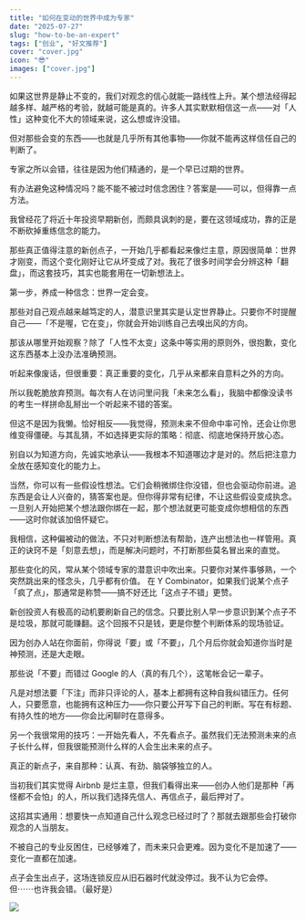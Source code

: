 ```yaml
---
title: "如何在变动的世界中成为专家"
date: "2025-07-27"
slug: "how-to-be-an-expert"
tags: ["创业", "好文推荐"]
cover: "cover.jpg"
icon: "😎"
images: ["cover.jpg"]
---
```

如果这世界是静止不变的，我们对观念的信心就能一路线性上升。某个想法经得起越多样、越严格的考验，就越可能是真的。许多人其实默默相信这一点——对「人性」这种变化不大的领域来说，这么想或许没错。



但对那些会变的东西——也就是几乎所有其他事物——你就不能再这样信任自己的判断了。



专家之所以会错，往往是因为他们精通的，是一个早已过期的世界。



有办法避免这种情况吗？能不能不被过时信念困住？答案是——可以，但得靠一点方法。



我曾经花了将近十年投资早期新创，而颇具讽刺的是，要在这领域成功，靠的正是不断砍掉重练信念的能力。



那些真正值得注意的新创点子，一开始几乎都看起来像烂主意，原因很简单：世界才刚变，而这个变化刚好让它从坏变成了对。我花了很多时间学会分辨这种「翻盘」，而这套技巧，其实也能套用在一切新想法上。



第一步，养成一种信念：世界一定会变。



那些对自己观点越来越笃定的人，潜意识里其实是认定世界静止。只要你不时提醒自己——「不是喔，它在变」，你就会开始训练自己去嗅出风的方向。



那该从哪里开始观察？除了「人性不太变」这条中等实用的原则外，很抱歉，变化这东西基本上没办法准确预测。



听起来像废话，但很重要：真正重要的变化，几乎从来都来自意料之外的方向。



所以我乾脆放弃预测。每次有人在访问里问我「未来怎么看」，我脑中都像没读书的考生一样拼命乱掰出一个听起来不错的答案。



但这不是因为我懒。恰好相反——我觉得，预测未来不但命中率可怜，还会让你思维变得僵硬。与其乱猜，不如选择更实际的策略：彻底、彻底地保持开放心态。



别自以为知道方向，先诚实地承认——我根本不知道哪边才是对的。然后把注意力全放在感知变化的能力上。



当然，你可以有一些假设性想法。它们会稍微绑住你没错，但也会驱动你前进。追东西是会让人兴奋的，猜答案也是。但你得非常有纪律，不让这些假设变成执念。
一旦别人开始把某个想法跟你绑在一起，那个想法就更可能变成你想相信的东西——这时你就该加倍怀疑它。



我相信，这种偏被动的做法，不只对判断想法有帮助，连产出想法也一样管用。真正的诀窍不是「刻意去想」，而是解决问题时，不打断那些莫名冒出来的直觉。



那些变化的风，常从某个领域专家的潜意识中吹出来。只要你对某件事够熟，一个突然跳出来的怪念头，几乎都有价值。
在 Y Combinator，如果我们说某个点子「疯了点」，那通常是称赞——搞不好还比「这点子不错」更赞。



新创投资人有极高的动机要刷新自己的信念。只要比别人早一步意识到某个点子不是垃圾，那就可能赚翻。这个回报不只是钱，更是你整个判断体系的现场验证。



因为创办人站在你面前，你得说「要」或「不要」，几个月后你就会知道你当时是神预测，还是大走眼。



那些说「不要」而错过 Google 的人（真的有几个），这笔帐会记一辈子。



凡是对想法要「下注」而非只评论的人，基本上都拥有这种自我纠错压力。任何人，只要愿意，也能拥有这种压力——你只要公开写下自己的判断。写在有标题、有持久性的地方——你会比闲聊时在意得多。



另一个我很常用的技巧：一开始先看人，不先看点子。虽然我们无法预测未来的点子长什么样，但我很能预测什么样的人会生出未来的点子。



真正的新点子，来自那种：认真、有劲、脑袋够独立的人。



当初我们其实觉得 Airbnb 是烂主意，但我们看得出来——创办人他们是那种「再怪都不会怕」的人，所以我们选择先信人、再信点子，最后押对了。



这招其实通用：想要快一点知道自己什么观念已经过时了？那就去跟那些会打破你观念的人当朋友。



不被自己的专业反困住，已经够难了，而未来只会更难。因为变化不是加速了——变化一直都在加速。



点子会生出点子，这场连锁反应从旧石器时代就没停过。我不认为它会停。
但⋯⋯也许我会错。（最好是）




![](https://prod-files-secure.s3.us-west-2.amazonaws.com/112d0858-5090-4d34-a606-b75eb8d65fd2/46476355-9cf3-4e99-9b7a-3531bc426380/1000202064.png?X-Amz-Algorithm=AWS4-HMAC-SHA256&X-Amz-Content-Sha256=UNSIGNED-PAYLOAD&X-Amz-Credential=ASIAZI2LB466TR3A3E6N%2F20250916%2Fus-west-2%2Fs3%2Faws4_request&X-Amz-Date=20250916T214248Z&X-Amz-Expires=3600&X-Amz-Security-Token=IQoJb3JpZ2luX2VjEB0aCXVzLXdlc3QtMiJFMEMCH20Oe64HvGqJrn68plJe1%2BIU484lX4ZQtCQyuPAR5H0CIF1c4%2F99xKlo0rrBdhoYJN5ZAMEPWROB%2BKy%2B5QIdtOf%2BKogECJb%2F%2F%2F%2F%2F%2F%2F%2F%2F%2FwEQABoMNjM3NDIzMTgzODA1IgwbPxkGu7RgMAvrrZAq3AMWAWwBIlv4JKRFYwyBjowObyUwBNapAqcOHQphEaiKRYROajilxo3S%2BRFtwLtWC1%2FyAsLphRITmmtrO2%2FVJpL0B%2BY5W4wkvhG%2B5FKEnnnlfyAje%2BXozRE%2BskA1zrRFlvhnezykTUUsoLzWJ6%2FBAlpRd1SwFMbwUDCn2H8T%2FFN6NHw5tK8t0bBUrjleTnbi619GmiFvyzRwlipRA6Y6jUCxHSd454afY1d%2BOd%2FPCv1nkNdaLcSKfQ6QXSN34a2NxAD3RrpNFnHIhGnUN%2FwauOflw382DPSEjBid%2FKafha%2BtzVfUnQ7DDODeC23cz9ZHcIHBLEGZ5QPNVUqYtXnBk9BTwfpQDL4yOQ99XZV0xC9DyUQ9SWcoHcw6wzS4xPUY7TimGftz5uKcua60YCt7E6cHl3y6uFkic4f0WmxNWwXANnLKg3arXHG7fYU2p5LhoN1GZVmgHtjCP0ARqRQuS%2B25pdPOmsVTTBDBwhMOmWMCIjUEySbVU3zSXvp60dCdDt9Okl2wzYKkDthLQEHGnQPrGXvwtMKQxUNHQyb0cruRFt08hZjy9lXdHCxJdmOl8xB%2BwtnBDCZ5CFxvXNNzQqltB7lx%2FyYwyAgEDO%2Bu6kXXuXj6O6lxsbCxzIf82TCQoafGBjqnARWvN8fPNbAUUUwLtTc7fg7GVAk01yU8h8vAMNW45grAQeRjMQjl%2B%2Bk6KVgOy83R5R5qRvJ9RhE28kziWtDDbUYYxwHxnHz4%2FUkxXe0lEtbKttXNAbsKaNOLK8z%2BYiOLjJIrhwNIL0lY%2F8%2Bg9ESPNq15hQI7IhZmZ9zZpWlHKVn7GGjtFihq8B2vKODg7beOe0u670bc6locks8XcJtdKV%2BpgJWif%2FoF&X-Amz-Signature=6b4ddb0fffa03b8c0302d74ec45b36fcfef8592aac806e33725f6ec6e05bae5b&X-Amz-SignedHeaders=host&x-amz-checksum-mode=ENABLED&x-id=GetObject)

